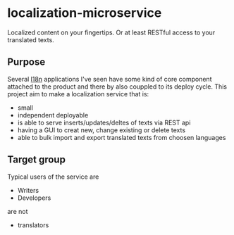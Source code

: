 # localization-microservice
Localized content on your fingertips. Or at least RESTful access to your translated texts.

## Purpose
Several [l18n](http://continuousdeliveryeu.azurewebsites.net/) applications I've seen have some kind of core component attached to the product and there by also couppled to its deploy cycle. This project aim to make a localization service that is:
* small
* independent deployable
* is able to serve inserts/updates/deltes of texts via REST api
* having a GUI to creat new, change existing or delete texts
* able to bulk import and export translated texts from choosen languages

## Target group
Typical users of the service are
* Writers
* Developers

are not
* translators
 

